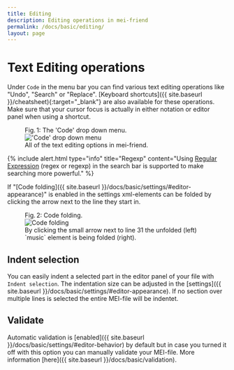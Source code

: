 ```yaml
---
title: Editing
description: Editing operations in mei-friend
permalink: /docs/basic/editing/
layout: page
---
```


# Text Editing operations

Under `Code` in the menu bar you can find various text editing operations like "Undo", "Search" or "Replace". [Keyboard shortcuts]({{ site.baseurl }}/cheatsheet){:target="_blank"} are also available for these operations. Make sure that your cursor focus is actually in either notation or editor panel when using a shortcut.

<figure class="thirdwidth">
    <div class="figure-title">Fig.&thinsp;1: The 'Code' drop down menu.</div>
        <img class="figure-img" src="{{ site.baseurl }}/assets/img/editing/code.png" 
            alt="'Code' drop down menu" />
    <figcaption class="figure-caption">All of the text editing options in mei-friend.</figcaption>
</figure>

{% include alert.html type="info" title="Regexp" content="Using <a href='https://en.wikipedia.org/wiki/Regular_expression'>Regular Expression</a> (regex or regexp) in the search bar is supported to make searching more powerful." %}

If "[Code folding]({{ site.baseurl }}/docs/basic/settings/#editor-appearance)" is enabled in the settings xml-elements can be folded by clicking the arrow next to the line they start in.

<figure class="thirdwidth">
    <div class="figure-title">Fig.&thinsp;2: Code folding.</div>
        <img class="figure-img" src="{{ site.baseurl }}/assets/img/editing/code_folding.png" 
            alt="Code folding" />
    <figcaption class="figure-caption">By clicking the small arrow next to line 31 the unfolded (left) `music` element is being folded (right).</figcaption>
</figure>

## Indent selection

You can easily indent a selected part in the editor panel of your file with `Indent selection`. The indentation size can be adjusted in the [settings]({{ site.baseurl }}/docs/basic/settings/#editor-appearance). If no section over multiple lines is selected the entire MEI-file will be indentet.

## Validate

Automatic validation is [enabled]({{ site.baseurl }}/docs/basic/settings/#editor-behavior) by default but in case you turned it off with this option you can manually validate your MEI-file. More information [here]({{ site.baseurl }}/docs/basic/validation).